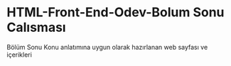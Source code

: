 # HTML-Front-End-Odev-Bolum Sonu Calısması
Bölüm Sonu Konu anlatımına uygun olarak hazırlanan web sayfası ve içerikleri
